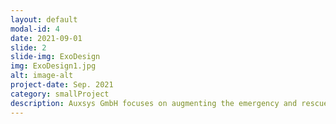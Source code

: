 ```yaml
---
layout: default
modal-id: 4
date: 2021-09-01
slide: 2
slide-img: ExoDesign
img: ExoDesign1.jpg
alt: image-alt
project-date: Sep. 2021
category: smallProject
description: Auxsys GmbH focuses on augmenting the emergency and rescue sector with highly dynamic and agile powered exoskeletons. As part of the team developing the company's 2nd generation system, I was responsible for designing and producing the wearable robot's structural hardware, with a focus on biomechanics, weight reduction, and integrated functionalities, and user comfort. Key features of the design included&colon; <br><br>•  Functional and minimalistic design with ideal manufacturing feasibility <br>•  Lightweight and durable construction with CFRP material <br>•  Enhanced user interfaces for easy parameter adjustment, and safty <br>•  Careful integration of electronic and mechanical components for maximum functionality and comfort
---
```

